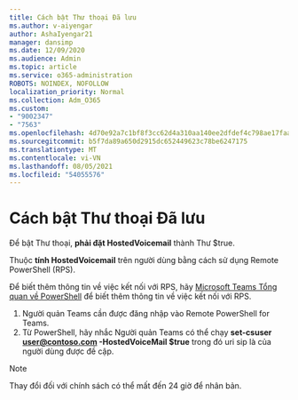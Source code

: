 ```yaml
---
title: Cách bật Thư thoại Đã lưu
ms.author: v-aiyengar
author: AshaIyengar21
manager: dansimp
ms.date: 12/09/2020
ms.audience: Admin
ms.topic: article
ms.service: o365-administration
ROBOTS: NOINDEX, NOFOLLOW
localization_priority: Normal
ms.collection: Adm_O365
ms.custom:
- "9002347"
- "7563"
ms.openlocfilehash: 4d70e92a7c1bf8f3cc62d4a310aa140ee2dfdef4c798ae17faa961736d9db500
ms.sourcegitcommit: b5f7da89a650d2915dc652449623c78be6247175
ms.translationtype: MT
ms.contentlocale: vi-VN
ms.lasthandoff: 08/05/2021
ms.locfileid: "54055576"
---
```

# <a name="how-to-enable-hosted-voicemail"></a>Cách bật Thư thoại Đã lưu

Để bật Thư thoại, **phải đặt HostedVoicemail** thành Thư $true.

Thuộc **tính HostedVoicemail** trên người dùng bằng cách sử dụng Remote PowerShell (RPS).

Để biết thêm thông tin về việc kết nối với RPS, hãy [Microsoft Teams Tổng quan về PowerShell](https://docs.microsoft.com/microsoftteams/teams-powershell-overview) để biết thêm thông tin về việc kết nối với RPS.

1. Người quản Teams cần được đăng nhập vào Remote PowerShell for Teams.
1. Từ PowerShell, hãy nhắc Người quản Teams có thể chạy **set-csuser user@contoso.com -HostedVoiceMail $true** trong đó uri sip là của người dùng được đề cập.

> [!NOTE]
> Thay đổi đối với chính sách có thể mất đến 24 giờ để nhân bản.